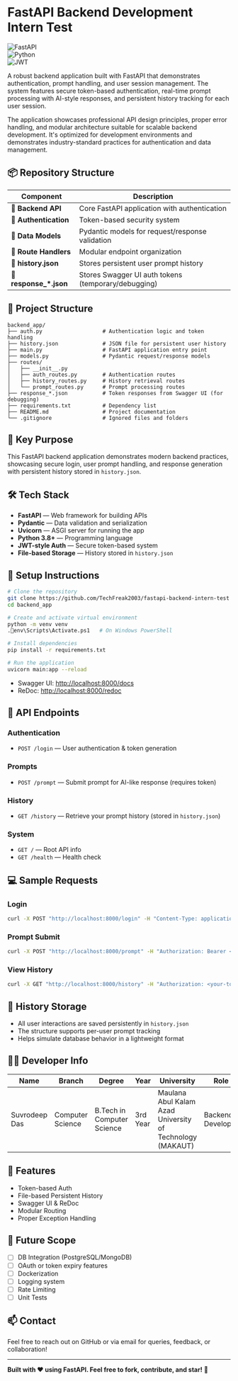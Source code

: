 # FastAPI Backend Development Intern Test

![FastAPI](https://img.shields.io/badge/FastAPI-005571?style=for-the-badge&logo=fastapi)  
![Python](https://img.shields.io/badge/python-3670A0?style=for-the-badge&logo=python&logoColor=ffdd54)  
![JWT](https://img.shields.io/badge/JWT-black?style=for-the-badge&logo=JSON%20web%20tokens)

A robust backend application built with FastAPI that demonstrates authentication, prompt handling, and user session management. The system features secure token-based authentication, real-time prompt processing with AI-style responses, and persistent history tracking for each user session.

The application showcases professional API design principles, proper error handling, and modular architecture suitable for scalable backend development. It's optimized for development environments and demonstrates industry-standard practices for authentication and data management.

## 📦 Repository Structure

| Component | Description |
|-----------|-------------|
| 🔗 **Backend API** | Core FastAPI application with authentication |
| 🔗 **Authentication** | Token-based security system |
| 🔗 **Data Models** | Pydantic models for request/response validation |
| 🔗 **Route Handlers** | Modular endpoint organization |
| 📁 **history.json** | Stores persistent user prompt history |
| 📁 **response_*.json** | Stores Swagger UI auth tokens (temporary/debugging) |

## 📂 Project Structure

```
backend_app/
├── auth.py                   # Authentication logic and token handling
├── history.json              # JSON file for persistent user history
├── main.py                   # FastAPI application entry point
├── models.py                 # Pydantic request/response models
├── routes/
│   ├── __init__.py
│   ├── auth_routes.py        # Authentication routes
│   ├── history_routes.py     # History retrieval routes
│   └── prompt_routes.py      # Prompt processing routes
├── response_*.json           # Token responses from Swagger UI (for debugging)
├── requirements.txt          # Dependency list
├── README.md                 # Project documentation
└── .gitignore                # Ignored files and folders
```

## 🧠 Key Purpose

This FastAPI backend application demonstrates modern backend practices, showcasing secure login, user prompt handling, and response generation with persistent history stored in `history.json`.

## 🛠 Tech Stack

- **FastAPI** — Web framework for building APIs  
- **Pydantic** — Data validation and serialization  
- **Uvicorn** — ASGI server for running the app  
- **Python 3.8+** — Programming language  
- **JWT-style Auth** — Secure token-based system  
- **File-based Storage** — History stored in `history.json`

## 🔧 Setup Instructions

```bash
# Clone the repository
git clone https://github.com/TechFreak2003/fastapi-backend-intern-test
cd backend_app

# Create and activate virtual environment
python -m venv venv
.env\Scripts\Activate.ps1   # On Windows PowerShell

# Install dependencies
pip install -r requirements.txt

# Run the application
uvicorn main:app --reload
```

- Swagger UI: [http://localhost:8000/docs](http://localhost:8000/docs)  
- ReDoc: [http://localhost:8000/redoc](http://localhost:8000/redoc)

## 🔐 API Endpoints

### Authentication
- `POST /login` — User authentication & token generation

### Prompts
- `POST /prompt` — Submit prompt for AI-like response (requires token)

### History
- `GET /history` — Retrieve your prompt history (stored in `history.json`)

### System
- `GET /` — Root API info  
- `GET /health` — Health check

## 💻 Sample Requests

### Login
```bash
curl -X POST "http://localhost:8000/login" -H "Content-Type: application/json" -d '{"username": "alice", "password": "password123"}'
```

### Prompt Submit
```bash
curl -X POST "http://localhost:8000/prompt" -H "Authorization: Bearer <your-token>" -H "Content-Type: application/json" -d '{"prompt": "What is the capital of France?"}'
```

### View History
```bash
curl -X GET "http://localhost:8000/history" -H "Authorization: <your-token>"
```

## 📄 History Storage

- All user interactions are saved persistently in `history.json`  
- The structure supports per-user prompt tracking  
- Helps simulate database behavior in a lightweight format

## 👨‍💻 Developer Info

| Name           | Branch           | Degree                     | Year       | University                                                 | Role               |
|----------------|------------------|-----------------------------|------------|------------------------------------------------------------|--------------------|
| Suvrodeep Das  | Computer Science | B.Tech in Computer Science | 3rd Year   | Maulana Abul Kalam Azad University of Technology (MAKAUT) | Backend Developer  |


## 🚀 Features

- Token-based Auth  
- File-based Persistent History  
- Swagger UI & ReDoc  
- Modular Routing  
- Proper Exception Handling

## 🔮 Future Scope

- [ ] DB Integration (PostgreSQL/MongoDB)  
- [ ] OAuth or token expiry features  
- [ ] Dockerization  
- [ ] Logging system  
- [ ] Rate Limiting  
- [ ] Unit Tests

## 📫 Contact

Feel free to reach out on GitHub or via email for queries, feedback, or collaboration!

---

**Built with ❤️ using FastAPI. Feel free to fork, contribute, and star!** 🚀
